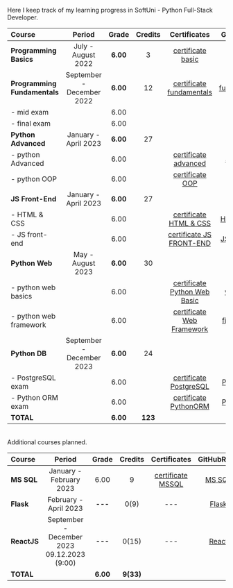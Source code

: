 Here I keep track of my learning progress in SoftUni - Python Full-Stack Developer.

| Course                       |          Period           |  Grade   | Credits |          Certificates          |   GitHubRepo   |
|:-----------------------------|:-------------------------:|:--------:|:-------:|:------------------------------:|:--------------:|
| **Programming Basics**       |    July - August 2022     | **6.00** |    3    |      [certificate basic]       |    [basic]     |
| **Programming Fundamentals** | September - December 2022 | **6.00** |   12    |   [certificate fundamentals]   | [fundamentals] |
| - mid exam                   |                           |   6.00   |         |                                |                |
| - final exam                 |                           |   6.00   |         |                                |                |
| **Python Advanced**          |   January - April 2023    | **6.00** |   27    |                                |                |
| - python Advanced            |                           |   6.00   |         |     [certificate advanced]     |   [advanced]   |
| - python OOP                 |                           |   6.00   |         |       [certificate OOP]        |     [OOP]      |
| **JS Front-End**             |   January - April 2023    | **6.00** |   27    |                                |                |
| - HTML & CSS                 |                           |   6.00   |         |    [certificate HTML & CSS]    |  [HTML & CSS]  |
| - JS front-end               |                           |   6.00   |         |   [certificate JS FRONT-END]   | [JS Font-End]  |
| **Python Web**               |     May - August 2023     | **6.00** |   30    |                                |                |
| - python web basics          |                           |   6.00   |         | [certificate Python Web Basic] |  [web basic]   |
| - python web framework       |                           |   6.00   |         |  [certificate Web Framework]   |[final project] |
| **Python DB**                | September - December 2023 | **6.00** |   24    |                                |                |
| - PostgreSQL exam            |                           |   6.00   |         |    [certificate PostgreSQL]    |  [PostgreSQL]  |
| - Python ORM exam            |                           |   6.00   |         |    [certificate PythonORM]     |  [PythonORM]   |
| **TOTAL**                    |                           | **6.00** | **123** |                                |                |

[basic]:https://github.com/VelinIliev/python-basic-softuni

[fundamentals]: https://github.com/VelinIliev/python-fundamentals-softuni

[advanced]: https://github.com/VelinIliev/python-advanced-softuni

[OOP]: https://github.com/VelinIliev/python_oop_softuni

[HTML & CSS]:https://github.com/VelinIliev/html-and-css-softuni

[web basic]: https://github.com/VelinIliev/python_web_basics

[JS Font-End]: https://github.com/VelinIliev/js-front-end-softuni

[web framework]: https://github.com/VelinIliev/python_web_framework

[certificate basic]:https://softuni.bg/certificates/details/140540/cdc98c99

[certificate fundamentals]: https://softuni.bg/certificates/details/148794/32086962

[certificate advanced]: https://softuni.bg/certificates/details/159314/afb9a3d3

[certificate HTML & CSS]: https://softuni.bg/certificates/details/162904/6154e496

[certificate OOP]: https://softuni.bg/certificates/details/168162/acb3f086

[certificate JS FRONT-END]: https://softuni.bg/certificates/details/170672/ad7e8ffb

[certificate Python Web Basic]: https://softuni.bg/certificates/details/177840/0f00f69b

[certificate Web Framework]:https://softuni.bg/certificates/details/182369/e4bb5d6e

[final project]:https://github.com/VelinIliev/CTRS-project

[PostgreSQL]: https://github.com/VelinIliev/PostgreSQL

[certificate PostgreSQL]: https://softuni.bg/certificates/details/186015/5edba1e2

[PythonORM]: https://github.com/VelinIliev/PythonORM

[certificate PythonORM]: https://softuni.bg/certificates/details/193809/7a314e6e


<br>
Additional courses planned.

| Course      |                              Period                              |  Grade   |  Credits  |    Certificates     | GitHubRepo |
|:------------|:----------------------------------------------------------------:|:--------:|:---------:|:-------------------:|:----------:|
| **MS SQL**  |                     January - February 2023                      |   6.00   |     9     | [certificate MSSQL] |  [MS SQL]  |
| **Flask**   |                      February - April 2023                       | **---**  |   0(9)    |         ---         |  [Flask]   |
| **ReactJS** |         September - December 2023<br> 09.12.2023 (9:00)          | **---**  |   0(15)   |         ---         |  [React]   |
| **TOTAL**   |                                                                  | **6.00** | **9(33)** |                     |            |

[MS SQL]: https://github.com/VelinIliev/mssql-softuni

[certificate MSSQL]: https://softuni.bg/certificates/details/157955/30bb58a2

[Flask]: https://github.com/VelinIliev/Web-Applications-with-Flask---SoftUni

[React]: https://github.com/VelinIliev/ReactJS


